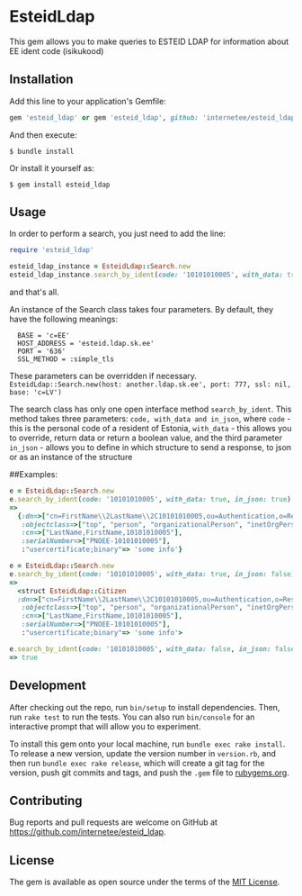 # EsteidLdap

This gem allows you to make queries to ESTEID LDAP for information about EE ident code (isikukood)

## Installation

Add this line to your application's Gemfile:

```ruby
gem 'esteid_ldap' or gem 'esteid_ldap', github: 'internetee/esteid_ldap', branch: :master
```

And then execute:

    $ bundle install

Or install it yourself as:

    $ gem install esteid_ldap

## Usage

In order to perform a search, you just need to add the line:

```ruby
require 'esteid_ldap'

esteid_ldap_instance = EsteidLdap::Search.new
esteid_ldap_instance.search_by_ident(code: '10101010005', with_data: true, in_json: true)
```

and that's all.

An instance of the Search class takes four parameters. By default, they have the following meanings:
```
  BASE = 'c=EE'
  HOST_ADDRESS = 'esteid.ldap.sk.ee'
  PORT = '636'
  SSL_METHOD = :simple_tls
```

These parameters can be overridden if necessary.
`EsteidLdap::Search.new(host: another.ldap.sk.ee', port: 777, ssl: nil, base: 'c=LV')`

The search class has only one open interface method `search_by_ident`.
This method takes three parameters: `code, with_data and in_json`, where `code` -this is the personal code of a resident of Estonia, `with_data` - this allows you to override, return data or return a boolean value, and the third parameter `in_json` - allows you to define in which structure to send a response, to json or as an instance of the structure

##Examples:

```ruby
e = EsteidLdap::Search.new
e.search_by_ident(code: '10101010005', with_data: true, in_json: true)
=>
  {:dn=>["cn=FirstName\\2LastName\\2C10101010005,ou=Authentication,o=Residence card of long-term resident,dc=ESTEID,c=EE"],
   :objectclass=>["top", "person", "organizationalPerson", "inetOrgPerson"],
   :cn=>["LastName,FirstName,10101010005"],
   :serialNumber=>["PNOEE-10101010005"],
   :"usercertificate;binary"=> 'some info'}

```

```ruby
e = EsteidLdap::Search.new
e.search_by_ident(code: '10101010005', with_data: true, in_json: false)
=>
  <struct EsteidLdap::Citizen
  :dn=>["cn=FirstName\\2LastName\\2C10101010005,ou=Authentication,o=Residence card of long-term resident,dc=ESTEID,c=EE"],
   :objectclass=>["top", "person", "organizationalPerson", "inetOrgPerson"],
   :cn=>["LastName,FirstName,10101010005"],
   :serialNumber=>["PNOEE-10101010005"],
   :"usercertificate;binary"=> 'some info'>
````

```ruby
e.search_by_ident(code: '10101010005', with_data: false, in_json: false)
=> true

```

## Development

After checking out the repo, run `bin/setup` to install dependencies. Then, run `rake test` to run the tests. You can also run `bin/console` for an interactive prompt that will allow you to experiment.

To install this gem onto your local machine, run `bundle exec rake install`. To release a new version, update the version number in `version.rb`, and then run `bundle exec rake release`, which will create a git tag for the version, push git commits and tags, and push the `.gem` file to [rubygems.org](https://rubygems.org).

## Contributing

Bug reports and pull requests are welcome on GitHub at https://github.com/internetee/esteid_ldap.


## License

The gem is available as open source under the terms of the [MIT License](https://opensource.org/licenses/MIT).
